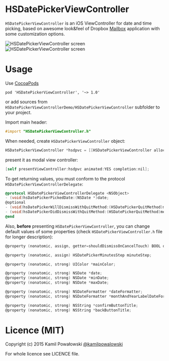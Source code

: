 HSDatePickerViewController
==========================
`HSDatePickerViewController` is an iOS ViewController for date and time picking, based on awesome look&feel of Dropbox [Mailbox](http://www.mailboxapp.com/) application with some customization options.

![HSDatePickerViewController screen](https://raw.githubusercontent.com/EmilYo/HSDatePickerViewController/master/screen1.png)
![HSDatePickerViewController screen](https://raw.githubusercontent.com/EmilYo/HSDatePickerViewController/master/screen2.png)

Usage
=====
Use [CocoaPods](http://guides.cocoapods.org/using/using-cocoapods.html)
```
pod 'HSDatePickerViewController', '~> 1.0'
```
or add sources from `HSDatePickerViewControllerDemo/HSDatePickerViewController` subfolder to your project.



Import main header:

```objective-c
#import "HSDatePickerViewController.h"
```

When needed, create `HSDatePickerViewController` object:

```objective-c
HSDatePickerViewController *hsdpvc = [[HSDatePickerViewController alloc] init];
```

present it as modal view controller:
```objective-c
[self presentViewController:hsdpvc animated:YES completion:nil];
```

To get returning values, you must conform to the protocol `HSDatePickerViewControllerDelegate`:

```objective-c
@protocol HSDatePickerViewControllerDelegate <NSObject>
- (void)hsDatePickerPickedDate:(NSDate *)date;
@optional
- (void)hsDatePickerWillDismissWithQuitMethod:(HSDatePickerQuitMethod)method;
- (void)hsDatePickerDidDismissWithQuitMethod:(HSDatePickerQuitMethod)method;
@end
```

Also, **before** presenting `HSDatePickerViewController`, you can change default values of some properties (check `HSDatePickerViewController.h` file for longer description):

```objective-c
@property (nonatomic, assign, getter=shouldDismissOnCancelTouch) BOOL dismissOnCancelTouch;

@property (nonatomic, assign) HSDatePickerMinutesStep minuteStep;

@property (nonatomic, strong) UIColor *mainColor;

@property (nonatomic, strong) NSDate *date;
@property (nonatomic, strong) NSDate *minDate;
@property (nonatomic, strong) NSDate *maxDate;

@property (nonatomic, strong) NSDateFormatter *dateFormatter;
@property (nonatomic, strong) NSDateFormatter *monthAndYearLabelDateFormater;

@property (nonatomic, strong) NSString *confirmButtonTitle;
@property (nonatomic, strong) NSString *backButtonTitle;
```

Licence (MIT)
=======
Copyright (c) 2015 Kamil Powałowski [@kamilpowalowski](https://twitter.com/kamilpowalowski)

For whole licence see LICENCE file.
